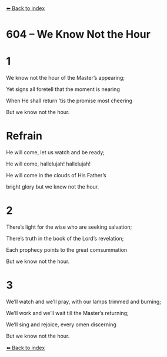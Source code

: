 [⬅️ Back to index](../README.md)

# 604 – We Know Not the Hour





# 1

We know not the hour of the Master’s appearing;

Yet signs all foretell that the moment is nearing

When He shall return ’tis the promise most cheering

But we know not the hour.



# Refrain

He will come, let us watch and be ready;

He will come, hallelujah! hallelujah!

He will come in the clouds of His Father’s

bright glory but we know not the hour.



# 2

There’s light for the wise who are seeking salvation;

There’s truth in the book of the Lord’s revelation;

Each prophecy points to the great comsummation

But we know not the hour.



# 3

We’ll watch and we’ll pray, with our lamps trimmed and burning;

We’ll work and we’ll wait till the Master’s returning;

We’ll sing and rejoice, every omen discerning

But we know not the hour.

[⬅️ Back to index](../README.md)
